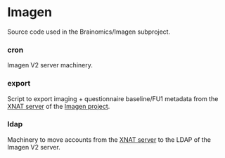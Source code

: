 # Imagen

Source code used in the Brainomics/Imagen subproject.

### cron
Imagen V2 server machinery.

### export
Script to export imaging + questionnaire baseline/FU1 metadata from the
[XNAT server](https://imagen.cea.fr/) of the
[Imagen project](http://www.imagen-europe.com/).

### ldap
Machinery to move accounts from the [XNAT server](https://imagen.cea.fr/)
to the LDAP of the Imagen V2 server.
